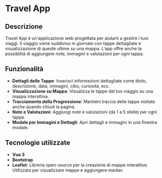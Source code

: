 # Travel App

## Descrizione

Travel App è un'applicazione web progettata per aiutarti a gestire i tuoi viaggi. Il viaggio viene suddiviso in giornate con tappe dettagliate e visualizzazione di queste ultime su una mappa. L'app offre anche la possibilità di aggiungere note, immagini e valutazioni per ogni tappa.

## Funzionalità

- **Dettagli delle Tappe**: Inserisci informazioni dettagliate come titolo, descrizione, data, immagini, cibo, curiosità, ecc.
- **Visualizzazione su Mappa**: Visualizza le tappe del tuo viaggio su una mappa interattiva.
- **Tracciamento della Progressione**: Mantieni traccia delle tappe visitate anche quando chiudi la pagina.
- **Note e Valutazioni**: Aggiungi note e valutazioni (da 1 a 5 stelle) per ogni tappa.
- **Modale per Immagini e Dettagli**: Apri dettagli e immagini in una finestra modale.

## Tecnologie utilizzate

- **Vue 3**
- **Bootstrap**
- **Leaflet**: Libreria open-source per la creazione di mappe interattive. Utilizzata per visualizzare mappe e aggiungere marker.

